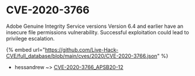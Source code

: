 # CVE-2020-3766

Adobe Genuine Integrity Service versions Version 6.4 and earlier have an insecure file permissions vulnerability. Successful exploitation could lead to privilege escalation.

{% embed url="https://github.com/Live-Hack-CVE/full_database/blob/main/cves/2020/CVE-2020-3766.json" %}


* hessandrew ~> [CVE-2020-3766_APSB20-12](https://zeste.alice-snow.ru/2020/database/cve-2020-3766/cve-2020-3766_apsb20-12-hessandrew)